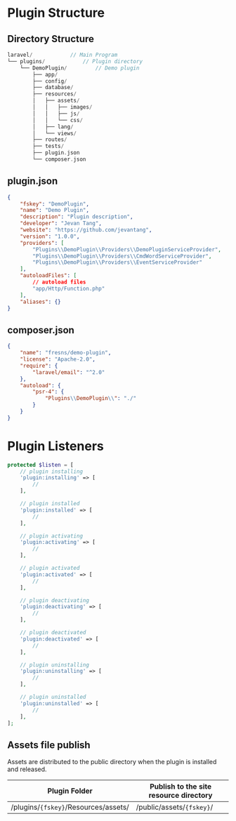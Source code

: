 # Plugin Structure

## Directory Structure

```php
laravel/            // Main Program
└── plugins/            // Plugin directory
    └── DemoPlugin/         // Demo plugin
        ├── app/
        ├── config/
        ├── database/
        ├── resources/
        │   ├── assets/
        │   │   ├── images/
        │   │   ├── js/
        │   │   └── css/
        │   ├── lang/
        │   └── views/
        ├── routes/
        ├── tests/
        ├── plugin.json
        └── composer.json
```

## plugin.json

```json
{
    "fskey": "DemoPlugin",
    "name": "Demo Plugin",
    "description": "Plugin description",
    "developer": "Jevan Tang",
    "website": "https://github.com/jevantang",
    "version": "1.0.0",
    "providers": [
        "Plugins\\DemoPlugin\\Providers\\DemoPluginServiceProvider",
        "Plugins\\DemoPlugin\\Providers\\CmdWordServiceProvider",
        "Plugins\\DemoPlugin\\Providers\\EventServiceProvider"
    ],
    "autoloadFiles": [
        // autoload files
        "app/Http/Function.php"
    ],
    "aliases": {}
}
```

## composer.json

```json
{
    "name": "fresns/demo-plugin",
    "license": "Apache-2.0",
    "require": {
        "laravel/email": "^2.0"
    },
    "autoload": {
        "psr-4": {
            "Plugins\\DemoPlugin\\": "./"
        }
    }
}
```

# Plugin Listeners

```php
protected $listen = [
    // plugin installing
    'plugin:installing' => [
        //
    ],

    // plugin installed
    'plugin:installed' => [
        // 
    ],

    // plugin activating
    'plugin:activating' => [
        //
    ],

    // plugin activated
    'plugin:activated' => [
        //
    ],

    // plugin deactivating
    'plugin:deactivating' => [
        //
    ],

    // plugin deactivated
    'plugin:deactivated' => [
        //
    ],

    // plugin uninstalling
    'plugin:uninstalling' => [
        //
    ],

    // plugin uninstalled
    'plugin:uninstalled' => [
        //
    ],
];
```

## Assets file publish

Assets are distributed to the public directory when the plugin is installed and released.

| Plugin Folder | Publish to the site resource directory |
| --- | --- |
| /plugins/`{fskey}`/Resources/assets/ | /public/assets/`{fskey}`/ |
